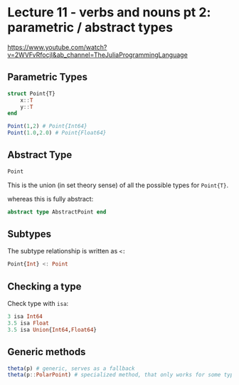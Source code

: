 
# Lecture 11 - verbs and nouns pt 2: parametric / abstract types

https://www.youtube.com/watch?v=2WVFvRfocjI&ab_channel=TheJuliaProgrammingLanguage

## Parametric Types

```julia
struct Point{T}
    x::T
    y::T
end
```

```julia
Point(1,2) # Point{Int64}
Point(1.0,2.0) # Point{Float64}
```

## Abstract Type

```julia
Point
```

This is the union (in set theory sense) of all the possible types for `Point{T}`.

whereas this is fully abstract:
```julia
abstract type AbstractPoint end
```


## Subtypes

The subtype relationship is written as `<:`

```julia
Point{Int} <: Point
```

## Checking a type
Check type with `isa`:

```julia
3 isa Int64
3.5 isa Float
3.5 isa Union{Int64,Float64}
```

## Generic methods

```julia
theta(p) # generic, serves as a fallback
theta(p::PolarPoint) # specialized method, that only works for some type
```

